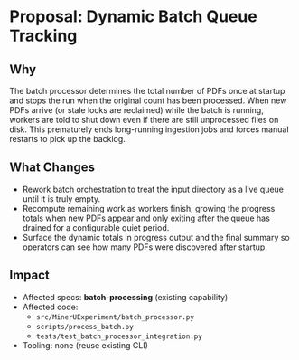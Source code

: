 # Proposal: Dynamic Batch Queue Tracking

## Why

The batch processor determines the total number of PDFs once at startup and stops the run when the original count has been processed. When new PDFs arrive (or stale locks are reclaimed) while the batch is running, workers are told to shut down even if there are still unprocessed files on disk. This prematurely ends long-running ingestion jobs and forces manual restarts to pick up the backlog.

## What Changes

- Rework batch orchestration to treat the input directory as a live queue until it is truly empty.
- Recompute remaining work as workers finish, growing the progress totals when new PDFs appear and only exiting after the queue has drained for a configurable quiet period.
- Surface the dynamic totals in progress output and the final summary so operators can see how many PDFs were discovered after startup.

## Impact

- Affected specs: **batch-processing** (existing capability)
- Affected code:
  - `src/MinerUExperiment/batch_processor.py`
  - `scripts/process_batch.py`
  - `tests/test_batch_processor_integration.py`
- Tooling: none (reuse existing CLI)
